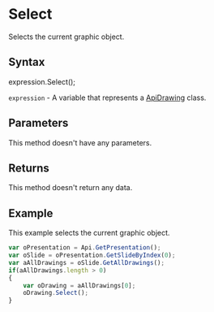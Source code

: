 # Select

Selects the current graphic object.

## Syntax

expression.Select();

`expression` - A variable that represents a [ApiDrawing](../ApiDrawing.md) class.

## Parameters

This method doesn't have any parameters.

## Returns

This method doesn't return any data.

## Example

This example selects the current graphic object.

```javascript
var oPresentation = Api.GetPresentation();
var oSlide = oPresentation.GetSlideByIndex(0);
var aAllDrawings = oSlide.GetAllDrawings();
if(aAllDrawings.length > 0)
{
	var oDrawing = aAllDrawings[0];
	oDrawing.Select();
}
```
